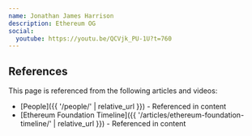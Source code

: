 ```yaml
---
name: Jonathan James Harrison
description: Ethereum OG
social:
  youtube: https://youtu.be/QCVjk_PU-1U?t=760
---
```


## References

This page is referenced from the following articles and videos:

- [People]({{ '/people/' | relative_url }}) - Referenced in content
- [Ethereum Foundation Timeline]({{ '/articles/ethereum-foundation-timeline/' | relative_url }}) - Referenced in content